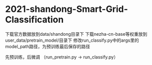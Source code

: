 # 2021-shandong-Smart-Grid-Classification

下载官方数据放到data/shandong目录下
下载nezha-cn-base等权重放到user_data/pretrain_model/目录下
修改run_classify.py中的args里的model_path路径，为预训练最后保存的路径


先预训练，后微调 （run_pretrain.py -> run_classify.py）
